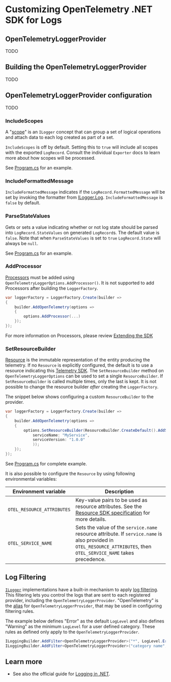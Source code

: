 # Customizing OpenTelemetry .NET SDK for Logs

## OpenTelemetryLoggerProvider

TODO

## Building the OpenTelemetryLoggerProvider

TODO

## OpenTelemetryLoggerProvider configuration

TODO

### IncludeScopes

A "[scope](https://docs.microsoft.com/dotnet/core/extensions/logging#log-scopes)"
is an `ILogger` concept that can group a set of logical operations and attach
data to each log created as part of a set.

`IncludeScopes` is off by default. Setting this to `true` will include all
scopes with the exported `LogRecord`. Consult the individual `Exporter`
docs to learn more about how scopes will be processed.

See [Program.cs](Program.cs) for an example.

### IncludeFormattedMessage

`IncludeFormattedMessage` indicates if the `LogRecord.FormattedMessage` will be
set by invoking the formatter from [ILogger.Log](https://docs.microsoft.com/dotnet/api/microsoft.extensions.logging.ilogger.log).
`IncludeFormattedMessage` is `false` by default.

### ParseStateValues

Gets or sets a value indicating whether or not log state should be parsed into
`LogRecord.StateValues` on generated `LogRecord`s. The default value is
`false`. Note that when `ParseStateValues` is set to `true`
`LogRecord.State` will always be `null`.

See [Program.cs](Program.cs) for an example.

### AddProcessor

[Processors](https://github.com/open-telemetry/opentelemetry-specification/blob/main/specification/logs/logging-library-sdk.md#logprocessor)
must be added using `OpenTelemetryLoggerOptions.AddProcessor()`.
It is not supported to add Processors after building the `LoggerFactory`.

```csharp
var loggerFactory = LoggerFactory.Create(builder =>
{
    builder.AddOpenTelemetry(options =>
    {
        options.AddProcessor(...)
    });
});
```

For more information on Processors, please review [Extending the SDK](../extending-the-sdk/README.md#processor)

### SetResourceBuilder

[Resource](https://github.com/open-telemetry/opentelemetry-specification/blob/main/specification/resource/sdk.md)
is the immutable representation of the entity producing the telemetry.
If no `Resource` is explicitly configured, the default is to use a resource
indicating this [Telemetry
SDK](https://github.com/open-telemetry/opentelemetry-specification/tree/main/specification/resource/semantic_conventions#telemetry-sdk).
The `SetResourceBuilder` method on `OpenTelemetryLoggerOptions` can be used to
set a single `ResourceBuilder`. If `SetResourceBuilder` is called multiple
times, only the last is kept. It is not possible to change the resource builder
*after* creating the `LoggerFactory`.

The snippet below shows configuring a custom `ResourceBuilder` to the provider.

```csharp
var loggerFactory = LoggerFactory.Create(builder =>
{
    builder.AddOpenTelemetry(options =>
    {
        options.SetResourceBuilder(ResourceBuilder.CreateDefault().AddService(
            serviceName: "MyService",
            serviceVersion: "1.0.0"
            ));
    });
});
```

See [Program.cs](Program.cs) for complete example.

It is also possible to configure the `Resource` by using following
environmental variables:

| Environment variable       | Description                                        |
| -------------------------- | -------------------------------------------------- |
| `OTEL_RESOURCE_ATTRIBUTES` | Key-value pairs to be used as resource attributes. See the [Resource SDK specification](https://github.com/open-telemetry/opentelemetry-specification/blob/v1.5.0/specification/resource/sdk.md#specifying-resource-information-via-an-environment-variable) for more details. |
| `OTEL_SERVICE_NAME`        | Sets the value of the `service.name` resource attribute. If `service.name` is also provided in `OTEL_RESOURCE_ATTRIBUTES`, then `OTEL_SERVICE_NAME` takes precedence. |

## Log Filtering

[`ILogger`](https://docs.microsoft.com/dotnet/core/extensions/logging)
implementations have a built-in mechanism to apply [log
filtering](https://docs.microsoft.com/dotnet/core/extensions/logging?tabs=command-line#how-filtering-rules-are-applied).
This filtering lets you control the logs that are sent to each registered
provider, including the `OpenTelemetryLoggerProvider`. "OpenTelemetry" is the
[alias](https://docs.microsoft.com/dotnet/api/microsoft.extensions.logging.provideraliasattribute)
for `OpenTelemetryLoggerProvider`, that may be used in configuring filtering
rules.

The example below defines "Error" as the default `LogLevel`
and also defines "Warning" as the minimum `LogLevel` for a user defined category.
These rules as defined only apply to the `OpenTelemetryLoggerProvider`.

```csharp
ILoggingBuilder.AddFilter<OpenTelemetryLoggerProvider>("*", LogLevel.Error);
ILoggingBuilder.AddFilter<OpenTelemetryLoggerProvider>("category name", LogLevel.Warning);
```

## Learn more

* See also the official guide for
  [Logging in .NET](https://docs.microsoft.com/dotnet/core/extensions/logging).

